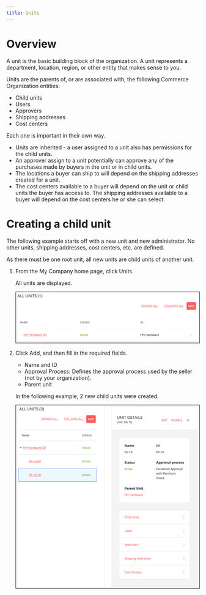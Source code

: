 ```yaml
---
title: Units
---
```


# Overview

A unit is the basic building block of the organization. A unit represents a department, location, region, or other entity that makes sense to you.

Units are the parents of, or are associated with, the following Commerce Organization entities:
- Child units
- Users
- Approvers
- Shipping addresses
- Cost centers

Each one is important in their own way.
- Units are inherited - a user assigned to a unit also has permissions for the child units.
- An approver assign to a unit potentially can approve any of the purchases made by buyers in the unit or in child units.
- The locations a buyer can ship to will depend on the shipping addresses created for a unit.
- The cost centers available to a buyer will depend on the unit or child units the buyer has access to. The shipping addresses available to a buyer will depend on the cost centers he or she can select.

# Creating a child unit

The following example starts off with a new unit and new administrator. No other units, shipping addresses, cost centers, etc. are defined.

As there must be one root unit, all new units are child units of another unit.

1. From the My Company home page, click Units.

   All units are displayed.

   <img src="assets/allunits-rootonly.png" alt="" width="500" border="1px" />

2. Click Add, and then fill in the required fields.

   - Name and ID
   - Approval Process: Defines the approval process used by the seller (not by your organization).
   - Parent unit

   In the following example, 2 new child units were created.

   <img src="assets/allunits-2unitscreated.png" alt="" width="500" border="1px" />

